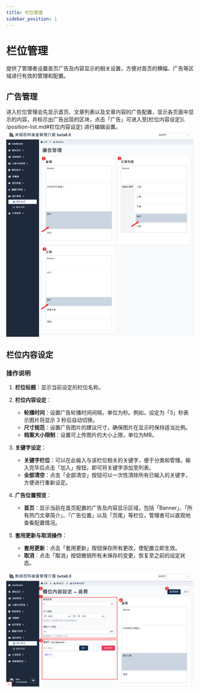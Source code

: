```yaml
---
title: 栏位管理
sidebar_position: 1
---
```


# 栏位管理

提供了管理者设置首页广告及内容显示的相关设置，方便对首页的横幅、广告等区域进行有效的管理和配置。

## 广告管理

进入栏位管理会先显示首页、文章列表以及文章内容的广告配置，显示各页面中显示的内容，并标示出广告出现的区块，点击「广告」可进入至[栏位内容设定](. /position-list.md#栏位内容设定) 进行编辑设置。
![广告管理](./img/advert-position-new.png)

## 栏位内容设定

### 操作说明

1. **栏位标题**：显示当前设定的栏位名称。
2. **栏位内容设定**：

    - **轮播时间**：设置广告轮播时间间隔，单位为秒。例如，设定为「3」秒表示图片将显示 3 秒后自动切换。
    - **尺寸规范**：设置广告图片的建议尺寸，确保图片在显示时保持适当比例。
    - **档案大小限制**：设置可上传图片的大小上限，单位为MB。

3. **关键字设定**：

    - **关键字栏位**：可以在此输入与该栏位相关的关键字，便于分类和管理。输入完毕后点击「加入」按钮，即可将关键字添加至列表。
    - **全部清空**：点击「全部清空」按钮可以一次性清除所有已输入的关键字，方便进行重新设定。

4. **广告位置预览**：

    - **首页**：显示当前在首页配置的广告及内容显示区域，包括「Banner」、「所有热门文章简介」、「广告位置」以及「页尾」等栏位，管理者可以直观地查看配置情况。

5. **套用更新与取消操作**：

    - **套用更新**：点击「套用更新」按钮保存所有更改，使配置立即生效。
    - **取消**：点击「取消」按钮撤销所有未保存的变更，恢复至之前的设定状态。

![栏位内容设定](./img/advert-position-setting.png)
